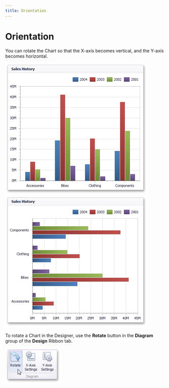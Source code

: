 ```yaml
---
title: Orientation
---
```

# Orientation
You can rotate the Chart so that the X-axis becomes vertical, and the Y-axis becomes horizontal.

![Chart_Rotation_False](../../../../images/Img18277.png)
![Chart_Rotation_True](../../../../images/Img18276.png)

To rotate a Chart in the Designer, use the **Rotate** button in the **Diagram** group of the **Design** Ribbon tab.

![Chart_Rotation_RibbonButton](../../../../images/Img18774.png)